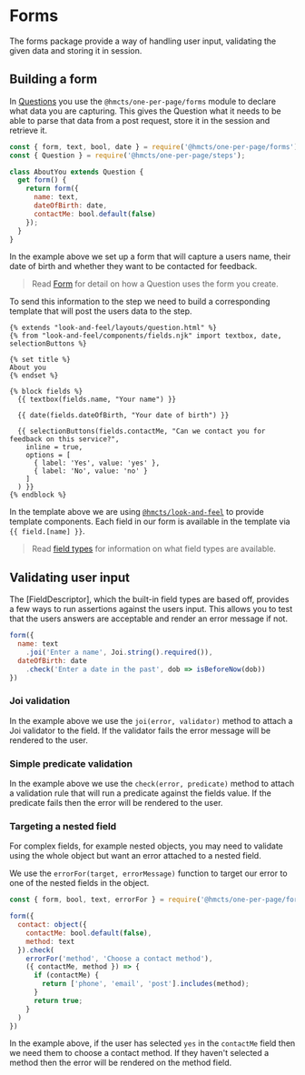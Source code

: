 # Forms

The forms package provide a way of handling user input, validating the given
data and storing it in session.

## Building a form

In [Questions] you use the `@hmcts/one-per-page/forms` module to declare what
data you are capturing. This gives the Question what it needs to be able to
parse that data from a post request, store it in the session and retrieve it.

```js
const { form, text, bool, date } = require('@hmcts/one-per-page/forms');
const { Question } = require('@hmcts/one-per-page/steps');

class AboutYou extends Question {
  get form() {
    return form({
      name: text,
      dateOfBirth: date,
      contactMe: bool.default(false)
    });
  }
}
```

In the example above we set up a form that will capture a users name, their
date of birth and whether they want to be contacted for feedback.

> Read [Form] for detail on how a Question uses the form you create.

To send this information to the step we need to build a corresponding template
that will post the users data to the step.

```jinja
{% extends "look-and-feel/layouts/question.html" %}
{% from "look-and-feel/components/fields.njk" import textbox, date, selectionButtons %}

{% set title %}
About you
{% endset %}

{% block fields %}
  {{ textbox(fields.name, "Your name") }}

  {{ date(fields.dateOfBirth, "Your date of birth") }}

  {{ selectionButtons(fields.contactMe, "Can we contact you for feedback on this service?",
    inline = true,
    options = [
      { label: 'Yes', value: 'yes' },
      { label: 'No', value: 'no' }
    ]
  ) }}
{% endblock %}
```

In the template above we are using [`@hmcts/look-and-feel`] to provide template
components. Each field in our form is available in the template via `{{ field.[name] }}`.

> Read [field types] for information on what field types are available.

## Validating user input

The [FieldDescriptor], which the built-in field types are based off, provides a
few ways to run assertions against the users input. This allows you to test that
the users answers are acceptable and render an error message if not.

```js
form({
  name: text
    .joi('Enter a name', Joi.string().required()),
  dateOfBirth: date
    .check('Enter a date in the past', dob => isBeforeNow(dob))
})
```

### Joi validation

In the example above we use the `joi(error, validator)` method to attach a Joi
validator to the field. If the validator fails the error message will be
rendered to the user.

### Simple predicate validation

In the example above we use the `check(error, predicate)` method to attach a
validation rule that will run a predicate against the fields value. If the
predicate fails then the error will be rendered to the user.

### Targeting a nested field

For complex fields, for example nested objects, you may need to validate using
the whole object but want an error attached to a nested field.

We use the `errorFor(target, errorMessage)` function to target our error to one
of the nested fields in the object.

```js
const { form, bool, text, errorFor } = require('@hmcts/one-per-page/forms');

form({
  contact: object({
    contactMe: bool.default(false),
    method: text
  }).check(
    errorFor('method', 'Choose a contact method'),
    ({ contactMe, method }) => {
      if (contactMe) {
        return ['phone', 'email', 'post'].includes(method);
      }
      return true;
    }
  )
})
```

In the example above, if the user has selected `yes` in the `contactMe` field
then we need them to choose a contact method. If they haven't selected a method
then the error will be rendered on the method field.

[Questions]: /docs/steps/Question
[field types]: /docs/forms/field-types
[Form]: /docs/forms/internal-api/Form
[`@hmcts/look-and-feel`]: https://github.com/hmcts/look-and-feel
